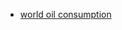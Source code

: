 - [world oil consumption](https://www.iea.org/data-and-statistics/charts/world-oil-supply-and-demand-1971-2020)
